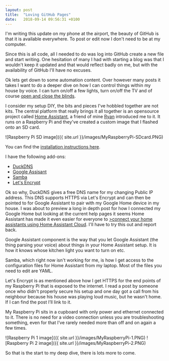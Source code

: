```yaml
---
layout: post
title:  "Loving GitHub Pages"
date:   2018-09-14 09:56:31 +0100
---
```

I'm writing this update on my phone at the airport, the beauty of GitHub is that it is available everywhere. To post or edit now I don't need to be at my computer.

Since this is all code, all I needed to do was log into GitHub create a new file and start writing. One hesitation of many I had with starting a blog was that I wouldn't keep it updated and that would reflect badly on me, but with the availability of GitHub I'll have no excuses.

Ok lets get down to some automation content. Over however many posts it takes I want to do a deeper dive on how I can control things within my house by voice. I can turn on/off a few lights, turn on/off the TV and of course <a href="https://conortolan.com/Blinds-Ups!/">open and close the blinds</a>. 

I consider my setup DIY, the bits and pieces I've hobbled together are not kits. The central platform that really brings it all together is an opensource project called <a href="https://www.home-assistant.io">Home Assistant</a>, a friend of mine <a href="https://github.com/ryanm101">Ryan</a> introduced me to it. It runs on a Raspberry Pi and they've created a custom image that I flashed onto an SD card.

![Raspberry Pi SD image]({{ site.url }}/images/MyRaspberryPi-SDcard.PNG)

You can find the <a href="https://www.home-assistant.io/hassio/installation/">installation instructions here</a>.

I have the following add-ons:
- <a href="https://www.home-assistant.io/addons/duckdns/">DuckDNS</a>
- <a href="https://www.home-assistant.io/components/google_assistant/">Google Assisant</a>
- <a href="https://www.home-assistant.io/addons/samba/">Samba</a>
- <a href="https://www.home-assistant.io/addons/lets_encrypt/">Let's Encrypt</a>

Ok so why, DuckDNS gives a free DNS name for my changing Public IP address. This DNS supports HTTPS via Let's Encrypt and can then be pointed to for Google Assistant to pair with my Google Home device in my house. I was about to preview a long in depth post for how I connected my Google Home but looking at the current help pages it seems Home Assistant has made it even easier for everyone to <a href="https://www.home-assistant.io/components/google_assistant/">>connect your home assistants using Home Assistant Cloud</a>. I'll have to try this out and report back.

Google Assistant component is the way that you let Google Assistant (the thing parsing your voice) about things in your Home Assistant setup. It is how it knows whose kitchen light you want to turn on etc.

Samba, which right now isn't working for me, is how I get access to the configuration files for Home Assistant from my laptop. Most of the files you need to edit are YAML.

Let's Encrypt is as mentioned above how I get HTTPS for the end points of my Raspberry Pi that is exposed to the internet. I read a post by someone once who didn't properly secure his setup and one day got a call from his neighbour because his house was playing loud music, but he wasn't home. If I can find the post I’ll link to it. 

My Raspberry Pi sits in a cupboard with only power and ethernet connected to it. There is no need for a video connection unless you are troubleshooting something, even for that I’ve rarely needed more than off and on again a few times.

![Raspberry Pi 1 image]({{ site.url }}/images/MyRaspberryPi-1.PNG)
![Raspberry Pi 2 image]({{ site.url }}/images/MyRaspberryPi-2.PNG)

So that is the start to my deep dive, there is lots more to come.
